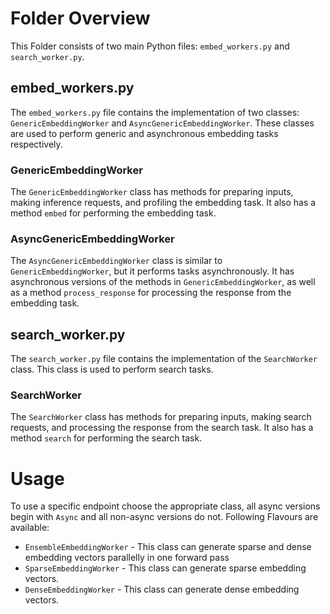# Folder Overview

This Folder consists of two main Python files: `embed_workers.py` and `search_worker.py`.

## embed_workers.py

The `embed_workers.py` file contains the implementation of two classes: `GenericEmbeddingWorker` and `AsyncGenericEmbeddingWorker`. These classes are used to perform generic and asynchronous embedding tasks respectively.

### GenericEmbeddingWorker

The `GenericEmbeddingWorker` class has methods for preparing inputs, making inference requests, and profiling the embedding task. It also has a method `embed` for performing the embedding task.

### AsyncGenericEmbeddingWorker

The `AsyncGenericEmbeddingWorker` class is similar to `GenericEmbeddingWorker`, but it performs tasks asynchronously. It has asynchronous versions of the methods in `GenericEmbeddingWorker`, as well as a method `process_response` for processing the response from the embedding task.

## search_worker.py

The `search_worker.py` file contains the implementation of the `SearchWorker` class. This class is used to perform search tasks.

### SearchWorker

The `SearchWorker` class has methods for preparing inputs, making search requests, and processing the response from the search task. It also has a method `search` for performing the search task.

# Usage

To use a specific endpoint choose the appropriate class, all async versions begin with `Async` and all non-async versions do not. Following Flavours are available:
 - `EnsembleEmbeddingWorker` - This class can generate sparse and dense embedding vectors parallelly in one forward pass
 - `SparseEmbeddingWorker` - This class can generate sparse embedding vectors.
 - `DenseEmbeddingWorker` - This class can generate dense embedding vectors.